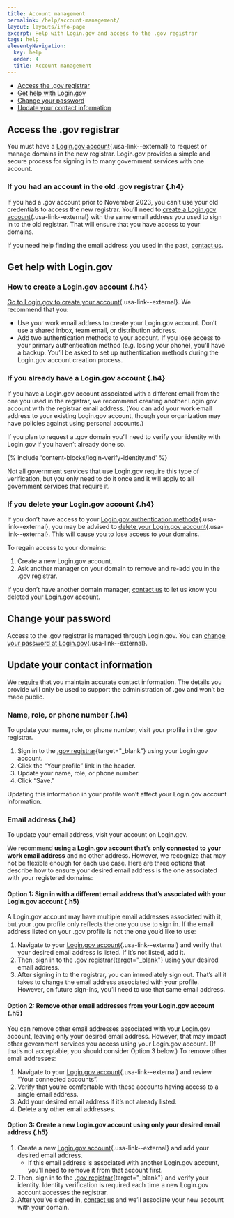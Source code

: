 ```yaml
---
title: Account management
permalink: /help/account-management/
layout: layouts/info-page
excerpt: Help with Login.gov and access to the .gov registrar
tags: help
eleventyNavigation:
  key: help
  order: 4
  title: Account management
---
```

 
- [Access the .gov registrar](#access-the-gov-registrar)
- [Get help with Login.gov](#get-help-with-login-gov)
- [Change your password](#change-your-password)
- [Update your contact information](#update-your-contact-information)

## Access the .gov registrar

You must have a [Login.gov account](https://login.gov/){.usa-link--external} to request or manage domains in the new registrar. Login.gov provides a simple and secure process for signing in to many government services with one account. 

### If you had an account in the old .gov registrar {.h4}

If you had a .gov account prior to November 2023, you can’t use your old credentials to access the new registrar. You’ll need to [create a Login.gov account](https://login.gov/help/get-started/create-your-account/){.usa-link--external} with the same email address you used to sign in to the old registrar. That will ensure that you have access to your domains. 

If you need help finding the email address you used in the past, [contact us](../../contact/).

## Get help with Login.gov

### How to create a Login.gov account {.h4}

[Go to Login.gov to create your account](https://login.gov/help/get-started/create-your-account/){.usa-link--external}. We recommend that you:

- Use your work email address to create your Login.gov account. Don’t use a shared inbox, team email, or distribution address.
- Add two authentication methods to your account. If you lose access to your primary authentication method (e.g. losing your phone), you’ll have a backup. You’ll be asked to set up authentication methods during the Login.gov account creation process.

### If you already have a Login.gov account {.h4}

If you have a Login.gov account associated with a different email from the one you used in the registrar, we recommend creating another Login.gov account with the registrar email address. (You can add your work email address to your existing Login.gov account, though your organization may have policies against using personal accounts.)

If you plan to request a .gov domain you’ll need to verify your identity with Login.gov if you haven’t already done so.

{% include 'content-blocks/login-verify-identity.md' %}

Not all government services that use Login.gov require this type of verification, but you only need to do it once and it will apply to all government services that require it. 

### If you delete your Login.gov account {.h4}

If you don’t have access to your [Login.gov authentication methods](https://login.gov/help/get-started/authentication-methods/){.usa-link--external}, you may be advised to [delete your Login.gov account](https://www.login.gov/help/manage-your-account/delete-your-account/){.usa-link--external}. This will cause you to lose access to your domains. 

To regain access to your domains: 
1. Create a new Login.gov account.
2. Ask another manager on your domain to remove and re-add you in the .gov registrar. 

If you don’t have another domain manager, [contact us](../../contact/) to let us know you deleted your Login.gov account.  

## Change your password

Access to the .gov registrar is managed through Login.gov. You can [change your password at Login.gov](https://www.login.gov/help/manage-your-account/change-your-password/){.usa-link--external}.

## Update your contact information

We [require](https://get.gov/domains/requirements/#what-gov-domain-registrants-must-do) that you maintain accurate contact information. The details you provide will only be used to support the administration of .gov and won’t be made public. 

### Name, role, or phone number {.h4}

To update your name, role, or phone number, visit your profile in the .gov registrar. 

1. Sign in to the [.gov registrar](https://manage.get.gov){target="_blank"} using your Login.gov account.
2. Click the “Your profile” link in the header.
3. Update your name, role, or phone number.
4. Click “Save.”

Updating this information in your profile won’t affect your Login.gov account information.

### Email address {.h4}

To update your email address, visit your account on Login.gov. 

We recommend **using a Login.gov account that’s only connected to your work email address** and no other address. However, we recognize that may not be flexible enough for each use case. Here are three options that describe how to ensure your desired email address is the one associated with your registered domains:

#### Option 1: Sign in with a different email address that’s associated with your Login.gov account {.h5}

A Login.gov account may have multiple email addresses associated with it, but your .gov profile only reflects the one you use to sign in. If the email address listed on your .gov profile is not the one you’d like to use: 
1. Navigate to your [Login.gov account](https://secure.login.gov/account/connected_accounts){.usa-link--external} and verify that your desired email address is listed. If it’s not listed, add it.
2. Then, sign in to the [.gov registrar](https://manage.get.gov/){target="_blank"} using your desired email address.
3. After signing in to the registrar, you can immediately sign out. That’s all it takes to change the email address associated with your profile. However, on future sign-ins, you’ll need to use that same email address. 

#### Option 2: Remove other email addresses from your Login.gov account {.h5}

You can remove other email addresses associated with your Login.gov account, leaving only your desired email address. However, that may impact other government services you access using your Login.gov account. (If that’s not acceptable, you should consider Option 3 below.) To remove other email addresses:

1. Navigate to your [Login.gov account](https://secure.login.gov/account/connected_accounts){.usa-link--external} and review “Your connected accounts”.
2. Verify that you’re comfortable with these accounts having access to a single email address.
3. Add your desired email address if it’s not already listed.
4. Delete any other email addresses. 

#### Option 3: Create a new Login.gov account using only your desired email address {.h5}

1. Create a new [Login.gov account](https://login.gov/create-an-account/){.usa-link--external} and add your desired email address. 
    - If this email address is associated with another Login.gov account, you’ll need to remove it from that account first.
2. Then, sign in to the [.gov registrar](https://manage.get.gov){target="_blank"} and verify your identity. Identity verification is required each time a new Login.gov account accesses the registrar.
3. After you’ve signed in, [contact us](../../contact) and we’ll associate your new account with your domain.
